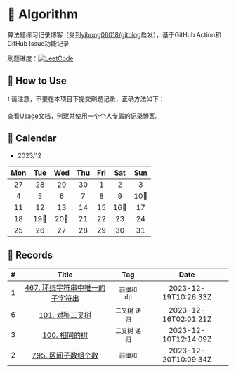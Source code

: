 # 📝 Algorithm
算法题练习记录博客（受到[yihong06018/gitblog](https://github.com/yihong0618/gitblog)启发），基于GitHub Action和GitHub Issue功能记录

刷题进度：[![LeetCode](https://img.shields.io/github/issues/doragd/algorithm?style=flat&label=%F0%9F%8C%B8%20LeetCode%20Record&labelColor=%20%236DB9EF&color=%23FF90BC&link=https%3A%2F%2Fgithub.com%2Fdoragd%2Falgorithm
)](https://github.com/doragd/algorithm)

## 🎄 How to Use

❗ 请注意，不要在本项目下提交刷题记录，正确方法如下：

查看[Usage](Usage.md)文档，创建并使用一个个人专属的记录博客。


## 🎯 Calendar





* 2023/12

|Mon|Tue|Wed|Thu|Fri|Sat|Sun|
|:-:|:-:|:-:|:-:|:-:|:-:|:-:|
|27|28|29|30|1|2|3|
|4|5|6|7|8|9|10🌟|
|11|12|13|14|15|16🌟|17|
|18|19🌟|20🌟|21|22|23|24|
|25|26|27|28|29|30|31|


## 🍃 Records

|#|Title|Tag|Date|
|:-:|:-:|:-:|:-:|
|1|[467. 环绕字符串中唯一的子字符串](https://github.com/zihaozhu93/Algorithm/issues/1)|`前缀和` `dp`|2023-12-19T10:26:33Z|
|6|[101. 对称二叉树](https://github.com/Doragd/Algorithm/issues/6)|`二叉树` `递归`|2023-12-16T02:01:21Z|
|3|[100. 相同的树](https://github.com/Doragd/Algorithm/issues/3)|`二叉树` `递归`|2023-12-10T12:14:09Z|
|2|[795. 区间子数组个数](https://github.com/zihaozhu93/Algorithm/issues/2)|`前缀和`|2023-12-20T10:09:34Z|
